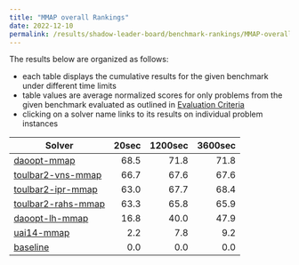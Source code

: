 ```yaml
---
title: "MMAP overall Rankings"
date: 2022-12-10
permalink: /results/shadow-leader-board/benchmark-rankings/MMAP-overall-rankings
---
```




The results below are organized as follows:
- each table displays the cumulative results for the given benchmark under different time limits
- table values are average normalized scores for only problems from the given benchmark evaluated as outlined in [Evaluation Criteria](https://uaicompetition.github.io/uci-2022/results/evaluation-criteria/)
- clicking on a solver name links to its results on individual problem instances


|                               Solver                                | 20sec | 1200sec | 3600sec |
| ------------------------------------------------------------------- | ----: | ------: | ------: |
| [daoopt-mmap](../solver-scores/daoopt-mmap-scores.md)               |  68.5 |    71.8 |    71.8 |
| [toulbar2-vns-mmap](../solver-scores/toulbar2-vns-mmap-scores.md)   |  66.7 |    67.6 |    67.6 |
| [toulbar2-ipr-mmap](../solver-scores/toulbar2-ipr-mmap-scores.md)   |  63.0 |    67.7 |    68.4 |
| [toulbar2-rahs-mmap](../solver-scores/toulbar2-rahs-mmap-scores.md) |  63.3 |    65.8 |    65.9 |
| [daoopt-lh-mmap](../solver-scores/daoopt-lh-mmap-scores.md)         |  16.8 |    40.0 |    47.9 |
| [uai14-mmap](../solver-scores/uai14-mmap-scores.md)                 |   2.2 |     7.8 |     9.2 |
| [baseline](../solver-scores/baseline-scores.md)                     |   0.0 |     0.0 |     0.0 |

